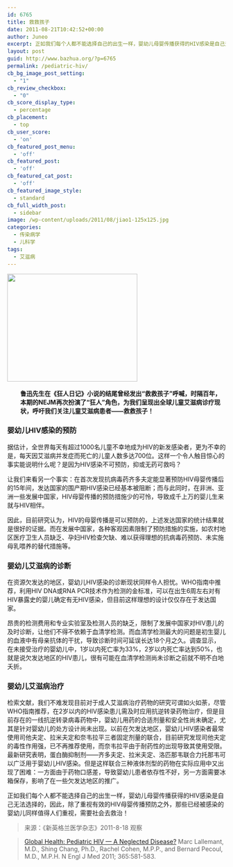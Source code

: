 ```yaml
---
id: 6765
title: 救救孩子
date: 2011-08-21T10:42:52+00:00
author: Juneo
excerpt: 正如我们每个人都不能选择自己的出生一样，婴幼儿母婴传播获得的HIV感染是自己无法选择的，因此，除了重视有效的HIV母婴传播预防之外，那些已经被感染的婴幼儿同样值得人们重视，需要社会去救治！
layout: post
guid: http://www.bazhua.org/?p=6765
permalink: /pediatric-hiv/
cb_bg_image_post_setting:
  - "1"
cb_review_checkbox:
  - "0"
cb_score_display_type:
  - percentage
cb_placement:
  - top
cb_user_score:
  - 'on'
cb_featured_post_menu:
  - 'off'
cb_featured_post:
  - 'off'
cb_featured_cat_post:
  - 'off'
cb_featured_image_style:
  - standard
cb_full_width_post:
  - sidebar
image: /wp-content/uploads/2011/08/jiao1-125x125.jpg
categories:
  - 传染病学
  - 儿科学
tags:
  - 艾滋病
---
```

[<img class="alignleft size-medium wp-image-6769" src="/wp-content/uploads/2011/08/jiao1-300x248.jpg" alt="" width="300" height="248" srcset="/wp-content/uploads/2011/08/jiao1-300x248.jpg 300w, /wp-content/uploads/2011/08/jiao1-150x124.jpg 150w, /wp-content/uploads/2011/08/jiao1-282x232.jpg 282w, /wp-content/uploads/2011/08/jiao1.jpg 470w" sizes="(max-width: 300px) 100vw, 300px" />](/wp-content/uploads/2011/08/jiao1.jpg)

<p style="padding-left: 30px">
  <strong>鲁迅先生在《狂人日记》小说的结尾曾经发出“救救孩子”呼喊，时隔百年，本期的NEJM再次扮演了“狂人”角色，为我们呈现出全球儿童艾滋病诊疗现状，呼吁我们关注儿童艾滋病患者——救救孩子！</strong>
</p>

### 婴幼儿HIV感染的预防

据估计，全世界每天有超过1000名儿童不幸地成为HIV的新发感染者，更为不幸的是，每天因艾滋病并发症而死亡的儿童人数多达700位。这样一个令人触目惊心的事实能说明什么呢？是因为HIV感染不可预防，抑或无药可救吗？

让我们来看另一个事实：在首次发现抗病毒药齐多夫定能显著预防HIV母婴传播后的15年间，发达国家的围产期HIV感染已经基本被阻断；而与此同时，在非洲、亚洲一些发展中国家，HIV母婴传播的预防措施少的可怜，导致成千上万的婴儿生来就与HIV相伴。

因此，目前研究认为，HIV的母婴传播是可以预防的，上述发达国家的统计结果就是很好的证据。而在发展中国家，各种客观因素限制了预防措施的实施，如农村地区医疗卫生人员缺乏、孕妇HIV检查欠缺、难以获得理想的抗病毒药预防、未实施母乳喂养的替代措施等。

### 婴幼儿艾滋病的诊断

在资源欠发达的地区，婴幼儿HIV感染的诊断现状同样令人担忧。WHO指南中推荐，利用HIV DNA或RNA PCR技术作为检测的金标准，可以在出生6周左右对有HIV暴露史的婴儿确定有无HIV感染，但目前这样理想的设计仅仅存在于发达国家。

昂贵的检测费用和专业实验室及检测人员的缺乏，限制了发展中国家对HIV患儿的及时诊断，让他们不得不依赖于血清学检测。而血清学检测最大的问题是初生婴儿的血液中有母亲抗体的干扰，导致诊断时间可延误长达18个月之久。调查显示，在未接受治疗的婴幼儿中，1岁以内死亡率为33%，2岁以内死亡率达到50%，也就是说欠发达地区的HIV患儿，很有可能在血清学检测尚未诊断之前就不明不白地夭折。

### 婴幼儿艾滋病治疗

检索文献，我们不难发现目前对于成人艾滋病治疗药物的研究可谓如火如荼，尽管WHO指南推荐，在2岁以内的HIV感染患儿需及时应用抗逆转录药物治疗，但是目前存在的一线抗逆转录病毒药物中，婴幼儿用药的合适剂量和安全性尚未确定，尤其是针对婴幼儿的处方设计尚未出现。以前在欠发达地区，婴幼儿HIV感染者最常使用司他夫定、拉米夫定和奈韦拉平三者固定剂量的联合，目前研究发现司他夫定的毒性作用强，已不再推荐使用，而奈韦拉平由于耐药性的出现导致其使用受限。最新研究表明，蛋白酶抑制剂——齐多夫定、拉米夫定、洛匹那韦联合力托那韦可以广泛用于婴幼儿HIV感染。但是这样联合三种液体剂型的药物在实际应用中又出现了困难：一方面由于药物口感差，导致婴幼儿患者依存性不好，另一方面需要冰箱保存，影响了在一些欠发达地区的推广。

正如我们每个人都不能选择自己的出生一样，婴幼儿母婴传播获得的HIV感染是自己无法选择的，因此，除了重视有效的HIV母婴传播预防之外，那些已经被感染的婴幼儿同样值得人们重视，需要社会去救治！

> 来源：《新英格兰医学杂志》2011-8-18 观察
  
> [Global Health: Pediatric HIV — A Neglected Disease?](http://www.nejm.org/doi/full/10.1056/NEJMp1107275) Marc Lallemant, M.D., Shing Chang, Ph.D., Rachel Cohen, M.P.P., and Bernard Pecoul, M.D., M.P.H. N Engl J Med 2011; 365:581-583.
